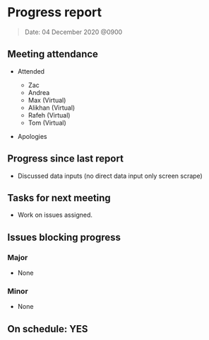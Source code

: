 <!-- File name must be Year-Month-Date.md
e.g. 2020-10-12.md -->

<!--One report per week Minimum!-->
# Progress report

> Date: 04 December 2020 @0900

<!--Names of those who attended the meeting, CSV-->
## Meeting attendance

- Attended
  - Zac
  - Andrea
  - Max (Virtual)
  - Alikhan (Virtual)
  - Rafeh (Virtual)
  - Tom (Virtual)

- Apologies

## Progress since last report
<!--What have you done ?-->
<!--Single line bullet point-->
- Discussed data inputs (no direct data input only screen scrape)

## Tasks for next meeting

<!--What will you do before the next?-->
<!--Single line bullet point-->

- Work on issues assigned.

## Issues blocking progress

### Major

- None

### Minor

- None

<!--Pick one-->
<!--## On schedule: YES-->
<!--## On schedule: NO-->

## On schedule: YES
